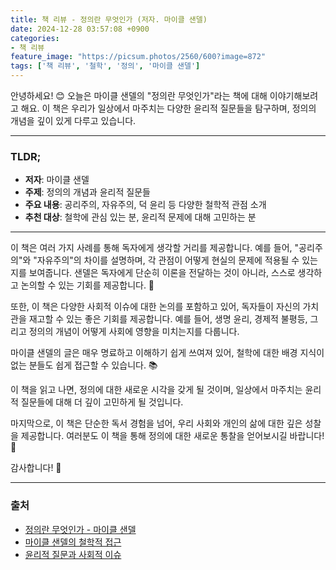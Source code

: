 ```yaml
---
title: 책 리뷰 - 정의란 무엇인가 (저자. 마이클 샌델)
date: 2024-12-28 03:57:08 +0900
categories: 
- 책 리뷰
feature_image: "https://picsum.photos/2560/600?image=872"
tags: ['책 리뷰', '철학', '정의', '마이클 샌델']
---
```


안녕하세요! 😊 오늘은 마이클 샌델의 "정의란 무엇인가"라는 책에 대해 이야기해보려고 해요. 이 책은 우리가 일상에서 마주치는 다양한 윤리적 질문들을 탐구하며, 정의의 개념을 깊이 있게 다루고 있습니다.

---

### TLDR;
- **저자**: 마이클 샌델
- **주제**: 정의의 개념과 윤리적 질문들
- **주요 내용**: 공리주의, 자유주의, 덕 윤리 등 다양한 철학적 관점 소개
- **추천 대상**: 철학에 관심 있는 분, 윤리적 문제에 대해 고민하는 분

---

이 책은 여러 가지 사례를 통해 독자에게 생각할 거리를 제공합니다. 예를 들어, "공리주의"와 "자유주의"의 차이를 설명하며, 각 관점이 어떻게 현실의 문제에 적용될 수 있는지를 보여줍니다. 샌델은 독자에게 단순히 이론을 전달하는 것이 아니라, 스스로 생각하고 논의할 수 있는 기회를 제공합니다. 🤔

또한, 이 책은 다양한 사회적 이슈에 대한 논의를 포함하고 있어, 독자들이 자신의 가치관을 재고할 수 있는 좋은 기회를 제공합니다. 예를 들어, 생명 윤리, 경제적 불평등, 그리고 정의의 개념이 어떻게 사회에 영향을 미치는지를 다룹니다.

마이클 샌델의 글은 매우 명료하고 이해하기 쉽게 쓰여져 있어, 철학에 대한 배경 지식이 없는 분들도 쉽게 접근할 수 있습니다. 📚

이 책을 읽고 나면, 정의에 대한 새로운 시각을 갖게 될 것이며, 일상에서 마주치는 윤리적 질문들에 대해 더 깊이 고민하게 될 것입니다. 

마지막으로, 이 책은 단순한 독서 경험을 넘어, 우리 사회와 개인의 삶에 대한 깊은 성찰을 제공합니다. 여러분도 이 책을 통해 정의에 대한 새로운 통찰을 얻어보시길 바랍니다! 🙌

감사합니다! 💖

---

### 출처
- [정의란 무엇인가 - 마이클 샌델](https://www.example.com)  
- [마이클 샌델의 철학적 접근](https://www.example.com)  
- [윤리적 질문과 사회적 이슈](https://www.example.com)